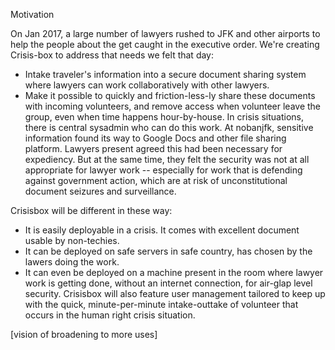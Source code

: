 Motivation

On Jan 2017, a large number of lawyers rushed to JFK and other airports to help the people about the get caught in the executive order. We're creating Crisis-box to address that needs we felt that day:


   * Intake traveler's information into a secure document sharing system where lawyers can work collaboratively with other lawyers.
   * Make it possible to quickly and friction-less-ly share these documents with incoming volunteers, and remove access when volunteer leave the group, even when time happens hour-by-house. In crisis situations, there is central sysadmin who can do this work.
At nobanjfk, sensitive information found its way to Google Docs and other file sharing platform. Lawyers present agreed this had been necessary for expediency. But at the same time, they felt the security was not at all appropriate for lawyer work -- especially for work that is defending against government action, which are at risk of unconstitutional document seizures and surveillance.

Crisisbox will be different in these way:

   * It is easily deployable in a crisis. It comes with excellent document usable by non-techies.
   * It can be deployed on safe servers in safe country, has chosen by the lawers doing the work.
   * It can even be deployed on a machine present in the room where lawyer work is getting done, without an internet connection, for air-glap level security.
Crisisbox will also feature user management tailored to keep up with the quick, minute-per-minute intake-outtake of volunteer that occurs in the human right crisis situation.

[vision of broadening to more uses]
